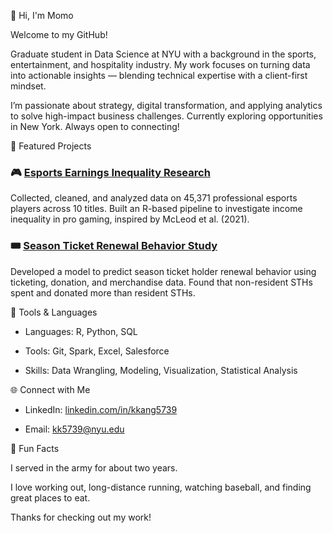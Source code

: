 👋 Hi, I'm Momo

Welcome to my GitHub!

Graduate student in Data Science at NYU with a background in the sports, entertainment, and hospitality industry. My work focuses on turning data into actionable insights — blending technical expertise with a client-first mindset.

I’m passionate about strategy, digital transformation, and applying analytics to solve high-impact business challenges. Currently exploring opportunities in New York. Always open to connecting!

🔬 Featured Projects

### 🎮 [Esports Earnings Inequality Research](https://github.com/kk5739/esports-earning-inequality-research)

Collected, cleaned, and analyzed data on 45,371 professional esports players across 10 titles. Built an R-based pipeline to investigate income inequality in pro gaming, inspired by McLeod et al. (2021).

### 🎟️ [Season Ticket Renewal Behavior Study](https://github.com/kk5739/season-ticket-holder-renewal-behavior-research)

Developed a model to predict season ticket holder renewal behavior using ticketing, donation, and merchandise data. Found that non-resident STHs spent and donated more than resident STHs.

🧰 Tools & Languages

- Languages: R, Python, SQL

- Tools: Git, Spark, Excel, Salesforce

- Skills: Data Wrangling, Modeling, Visualization, Statistical Analysis

🌐 Connect with Me

- LinkedIn: [linkedin.com/in/kkang5739](https://www.linkedin.com/in/kkang5739/)

- Email: kk5739@nyu.edu

🎯 Fun Facts

I served in the army for about two years.

I love working out, long-distance running, watching baseball, and finding great places to eat.

Thanks for checking out my work!
